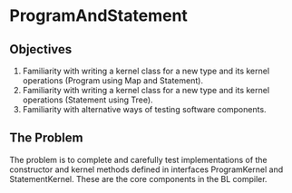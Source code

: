 # ProgramAndStatement

## Objectives
1. Familiarity with writing a kernel class for a new type and its kernel operations (Program using Map and Statement).
2. Familiarity with writing a kernel class for a new type and its kernel operations (Statement using Tree).
3. Familiarity with alternative ways of testing software components.

## The Problem
The problem is to complete and carefully test implementations of the constructor and kernel methods defined in interfaces ProgramKernel and StatementKernel. These are the core components in the BL compiler.
